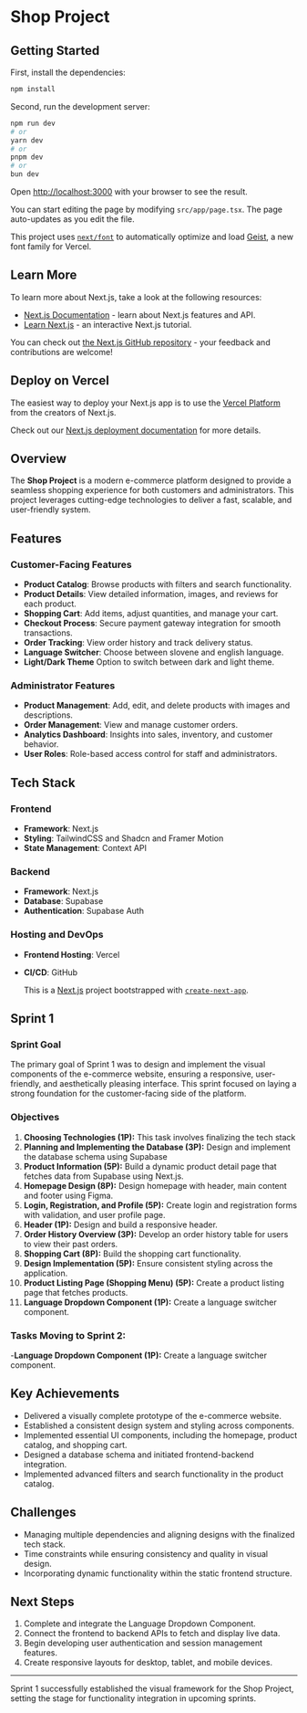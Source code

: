 # Shop Project

## Getting Started

First, install the dependencies:

```bash
npm install
```

Second, run the development server:

```bash
npm run dev
# or
yarn dev
# or
pnpm dev
# or
bun dev
```

Open [http://localhost:3000](http://localhost:3000) with your browser to see the result.

You can start editing the page by modifying `src/app/page.tsx`. The page auto-updates as you edit the file.

This project uses [`next/font`](https://nextjs.org/docs/app/building-your-application/optimizing/fonts) to automatically optimize and load [Geist](https://vercel.com/font), a new font family for Vercel.

## Learn More

To learn more about Next.js, take a look at the following resources:

- [Next.js Documentation](https://nextjs.org/docs) - learn about Next.js features and API.
- [Learn Next.js](https://nextjs.org/learn) - an interactive Next.js tutorial.

You can check out [the Next.js GitHub repository](https://github.com/vercel/next.js) - your feedback and contributions are welcome!

## Deploy on Vercel

The easiest way to deploy your Next.js app is to use the [Vercel Platform](https://vercel.com/new?utm_medium=default-template&filter=next.js&utm_source=create-next-app&utm_campaign=create-next-app-readme) from the creators of Next.js.

Check out our [Next.js deployment documentation](https://nextjs.org/docs/app/building-your-application/deploying) for more details.

## Overview
The **Shop Project** is a modern e-commerce platform designed to provide a seamless shopping experience for both customers and administrators. This project leverages cutting-edge technologies to deliver a fast, scalable, and user-friendly system. 

## Features
### Customer-Facing Features
- **Product Catalog**: Browse products with filters and search functionality.
- **Product Details**: View detailed information, images, and reviews for each product.
- **Shopping Cart**: Add items, adjust quantities, and manage your cart.
- **Checkout Process**: Secure payment gateway integration for smooth transactions.
- **Order Tracking**: View order history and track delivery status.
- **Language Switcher**: Choose between slovene and english language.
- **Light/Dark Theme** Option to switch between dark and light theme.

### Administrator Features
- **Product Management**: Add, edit, and delete products with images and descriptions.
- **Order Management**: View and manage customer orders.
- **Analytics Dashboard**: Insights into sales, inventory, and customer behavior.
- **User Roles**: Role-based access control for staff and administrators.

## Tech Stack
### Frontend
- **Framework**: Next.js
- **Styling**: TailwindCSS and Shadcn and Framer Motion
- **State Management**: Context API

### Backend
- **Framework**: Next.js
- **Database**: Supabase
- **Authentication**: Supabase Auth

### Hosting and DevOps
- **Frontend Hosting**: Vercel
- **CI/CD**: GitHub

  This is a [Next.js](https://nextjs.org) project bootstrapped with [`create-next-app`](https://nextjs.org/docs/app/api-reference/cli/create-next-app).

## Sprint 1

### Sprint Goal
The primary goal of Sprint 1 was to design and implement the visual components of the e-commerce website, ensuring a responsive, user-friendly, and aesthetically pleasing interface. This sprint focused on laying a strong foundation for the customer-facing side of the platform.

### Objectives
1. **Choosing Technologies (1P):** This task involves finalizing the tech stack 
2. **Planning and Implementing the Database (3P):** Design and implement the database schema using Supabase
3. **Product Information (5P):** Build a dynamic product detail page that fetches data from Supabase using Next.js. 
4. **Homepage Design (8P):** Design homepage with header, main content and footer using Figma.
5. **Login, Registration, and Profile (5P):** Create login and registration forms with validation, and user profile page.
6. **Header (1P):** Design and build a responsive header.
7. **Order History Overview (3P):** Develop an order history table for users to view their past orders.
8. **Shopping Cart (8P):** Build the shopping cart functionality.
9. **Design Implementation (5P):** Ensure consistent styling across the application.
10. **Product Listing Page (Shopping Menu) (5P):** Create a product listing page that fetches products.
11. **Language Dropdown Component (1P):** Create a language switcher component.

### Tasks Moving to Sprint 2:
-**Language Dropdown Component (1P):** Create a language switcher component.

## Key Achievements
- Delivered a visually complete prototype of the e-commerce website.
- Established a consistent design system and styling across components.
- Implemented essential UI components, including the homepage, product catalog, and shopping cart.
- Designed a database schema and initiated frontend-backend integration.
- Implemented advanced filters and search functionality in the product catalog.

## Challenges
- Managing multiple dependencies and aligning designs with the finalized tech stack.
- Time constraints while ensuring consistency and quality in visual design.
- Incorporating dynamic functionality within the static frontend structure.

## Next Steps
1. Complete and integrate the Language Dropdown Component.
2. Connect the frontend to backend APIs to fetch and display live data.
3. Begin developing user authentication and session management features.
4. Create responsive layouts for desktop, tablet, and mobile devices.

---

Sprint 1 successfully established the visual framework for the Shop Project, setting the stage for functionality integration in upcoming sprints.

